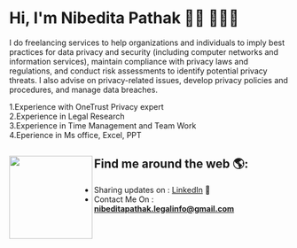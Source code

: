 # Hi, I'm Nibedita Pathak 👋🏾 👩🏾‍💻

I do  freelancing services to help organizations and individuals to imply best practices for data privacy and security (including computer networks and information services), maintain compliance with privacy laws and regulations, and conduct risk assessments to identify potential privacy threats. I also advise on privacy-related issues, develop privacy policies and procedures, and manage data breaches.

1.Experience with OneTrust Privacy expert <br> 
2.Experience in Legal Research <br> 
3.Experience in Time Management and Team Work <br> 
4.Eperience in Ms office, Excel, PPT <br> 

## Find me around the web 🌎:<img align="left" width="150" height="150" src="https://i.imgur.com/yYrCMpM.gif"></a>
- Sharing updates on : <a href="https://www.linkedin.com/in/nibedita-pathak-8b46b81a7/">LinkedIn</a> 💼
- Contact Me On : <b> nibeditapathak.legalinfo@gmail.com </b>

